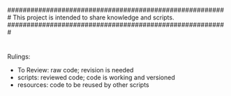 #########################################################
This project is intended to share knowledge and scripts.
#########################################################
#
Rulings:
- To Review: raw code; revision is needed
- scripts: reviewed code; code is working and versioned
- resources: code to be reused by other scripts
